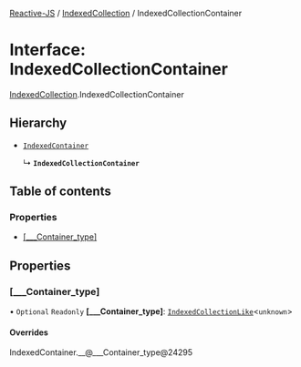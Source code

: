 [Reactive-JS](../README.md) / [IndexedCollection](../modules/IndexedCollection.md) / IndexedCollectionContainer

# Interface: IndexedCollectionContainer

[IndexedCollection](../modules/IndexedCollection.md).IndexedCollectionContainer

## Hierarchy

- [`IndexedContainer`](types.IndexedContainer.md)

  ↳ **`IndexedCollectionContainer`**

## Table of contents

### Properties

- [[\_\_\_Container\_type]](IndexedCollection.IndexedCollectionContainer.md#[___container_type])

## Properties

### [\_\_\_Container\_type]

• `Optional` `Readonly` **[\_\_\_Container\_type]**: [`IndexedCollectionLike`](types.IndexedCollectionLike.md)<`unknown`\>

#### Overrides

IndexedContainer.\_\_@\_\_\_Container\_type@24295
